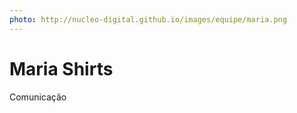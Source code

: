 ```yaml
---
photo: http://nucleo-digital.github.io/images/equipe/maria.png
---
```


# Maria Shirts

Comunicação
